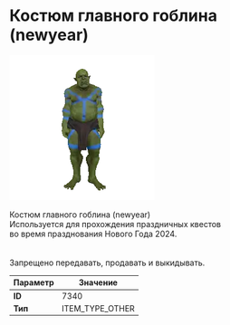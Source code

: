 # Костюм главного гоблина (newyear)

![Item Image](../img/7340.webp?raw=true)

Костюм главного гоблина (newyear)<br>Используется для прохождения праздничных квестов<br>во время празднования Нового Года 2024.<br><br><br>Запрещено передавать, продавать и выкидывать.


| Параметр | Значение |
|----------|----------|
| **ID** | 7340 |
| **Тип** | ITEM_TYPE_OTHER |

